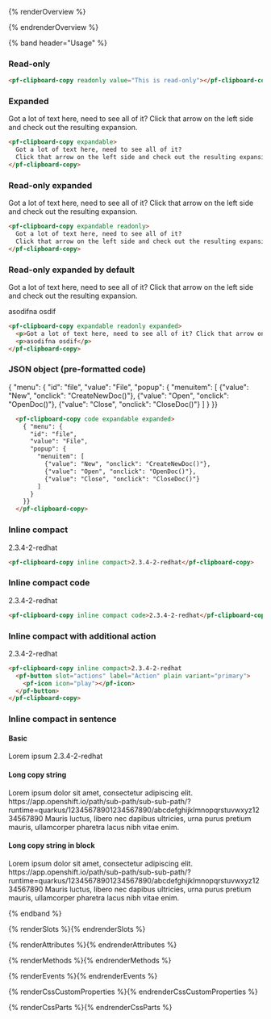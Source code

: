 {% renderOverview %}
  <div class="pf-clipboard-example">
    <pf-clipboard-copy value="This is editable"></pf-clipboard-copy>
  </div>
{% endrenderOverview %}

{% band header="Usage" %}
  <div class="pf-clipboard-example">
    <h3>Read-only</h3>
    <pf-clipboard-copy readonly value="This is read-only"></pf-clipboard-copy>
  </div>
  
  ```html
  <pf-clipboard-copy readonly value="This is read-only"></pf-clipboard-copy>
  ```  

  <div class="pf-clipboard-example">
    <h3>Expanded</h3>
    <pf-clipboard-copy expandable>
      Got a lot of text here, need to see all of it?
      Click that arrow on the left side and check out the resulting expansion.
    </pf-clipboard-copy>
  </div>

  ```html
  <pf-clipboard-copy expandable>
    Got a lot of text here, need to see all of it?
    Click that arrow on the left side and check out the resulting expansion.
  </pf-clipboard-copy>
  ```

  <div class="pf-clipboard-example">
    <h3>Read-only expanded</h3>
    <pf-clipboard-copy expandable readonly>
      Got a lot of text here, need to see all of it?
      Click that arrow on the left side and check out the resulting expansion.
    </pf-clipboard-copy>
  </div>

  ```html
  <pf-clipboard-copy expandable readonly>
    Got a lot of text here, need to see all of it?
    Click that arrow on the left side and check out the resulting expansion.
  </pf-clipboard-copy>
  ```

  <div class="pf-clipboard-example">
    <h3>Read-only expanded by default</h3>
    <pf-clipboard-copy expandable readonly expanded>
      <p>Got a lot of text here, need to see all of it? Click that arrow on the left side and check out the resulting expansion.</p>
      <p>asodifna osdif</p>
    </pf-clipboard-copy>
  </div>

  ```html
  <pf-clipboard-copy expandable readonly expanded>
    <p>Got a lot of text here, need to see all of it? Click that arrow on the left side and check out the resulting expansion.</p>
    <p>asodifna osdif</p>
  </pf-clipboard-copy>
  ```

  <div class="pf-clipboard-example">
    <h3>JSON object (pre-formatted code)</h3>
    <pf-clipboard-copy code expandable expanded>
      { "menu": {
        "id": "file",
        "value": "File",
        "popup": {
          "menuitem": [
            {"value": "New", "onclick": "CreateNewDoc()"},
            {"value": "Open", "onclick": "OpenDoc()"},
            {"value": "Close", "onclick": "CloseDoc()"}
          ]
        }
      }}
    </pf-clipboard-copy>
  </div>

  ```html
    <pf-clipboard-copy code expandable expanded>
      { "menu": {
        "id": "file",
        "value": "File",
        "popup": {
          "menuitem": [
            {"value": "New", "onclick": "CreateNewDoc()"},
            {"value": "Open", "onclick": "OpenDoc()"},
            {"value": "Close", "onclick": "CloseDoc()"}
          ]
        }
      }}
    </pf-clipboard-copy>
  ```

  <div class="pf-clipboard-example">
    <h3>Inline compact</h3>
    <pf-clipboard-copy inline compact>2.3.4-2-redhat</pf-clipboard-copy>
  </div>

  ```html
  <pf-clipboard-copy inline compact>2.3.4-2-redhat</pf-clipboard-copy>
  ``` 

  <div class="pf-clipboard-example">
    <h3>Inline compact code</h3>
    <pf-clipboard-copy inline compact code>2.3.4-2-redhat</pf-clipboard-copy>
  </div>

  ```html
  <pf-clipboard-copy inline compact code>2.3.4-2-redhat</pf-clipboard-copy>
  ``` 

  <div class="pf-clipboard-example">
    <h3>Inline compact with additional action</h3>
    <pf-clipboard-copy inline compact>2.3.4-2-redhat
      <pf-button slot="actions" label="Action" plain variant="primary">
        <pf-icon icon="play"></pf-icon>
      </pf-button>
    </pf-clipboard-copy>
  </div>

  ```html
  <pf-clipboard-copy inline compact>2.3.4-2-redhat
    <pf-button slot="actions" label="Action" plain variant="primary">
      <pf-icon icon="play"></pf-icon>
    </pf-button>
  </pf-clipboard-copy>
  ```

  <div class="pf-clipboard-example">
    <hgroup>
      <h3>Inline compact in sentence</h3>
      <h4>Basic</h4>
    </hgroup>
    <p>Lorem ipsum <pf-clipboard-copy inline compact>2.3.4-2-redhat</pf-clipboard-copy></p>
    <h4>Long copy string</h4>
    <p>Lorem ipsum dolor sit amet, consectetur adipiscing elit. <pf-clipboard-copy inline compact>https://app.openshift.io/path/sub-path/sub-sub-path/?runtime=quarkus/12345678901234567890/abcdefghijklmnopqrstuvwxyz1234567890</pf-clipboard-copy> Mauris luctus, libero nec dapibus ultricies, urna purus pretium mauris, ullamcorper pharetra lacus nibh vitae enim.</p>
    <h4>Long copy string in block</h4>
    <p>Lorem ipsum dolor sit amet, consectetur adipiscing elit.
      <pf-clipboard-copy compact block>https://app.openshift.io/path/sub-path/sub-sub-path/?runtime=quarkus/12345678901234567890/abcdefghijklmnopqrstuvwxyz1234567890</pf-clipboard-copy> Mauris luctus, libero nec dapibus ultricies, urna purus pretium mauris, ullamcorper pharetra lacus nibh vitae enim.
    </p>
{% endband %}

{% renderSlots %}{% endrenderSlots %}

{% renderAttributes %}{% endrenderAttributes %}

{% renderMethods %}{% endrenderMethods %}

{% renderEvents %}{% endrenderEvents %}

{% renderCssCustomProperties %}{% endrenderCssCustomProperties %}

{% renderCssParts %}{% endrenderCssParts %}
